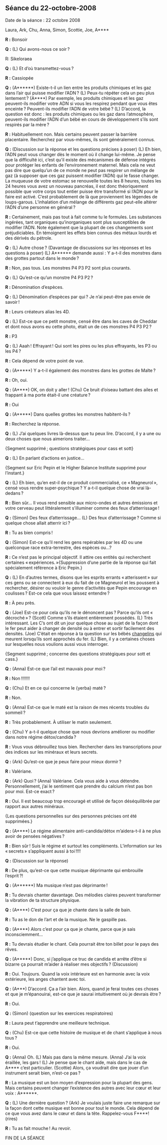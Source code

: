 ## Séance du 22-octobre-2008
Date de la séance : 22 octobre 2008

Laura, Ark, Chu, Anna, Simon, Scottie, Joe, A****

**R :** Bonsoir

**Q :** (L) Qui avons-nous ce soir ?

R: Sikeloraea

**Q :** (L) Et d’où transmettez-vous ?

**R :** Cassiopée

**Q :** (A******) Existe-t-il un lien entre les produits chimiques et les gaz dans l’air qui puisse modifier l’ADN ? (L) Peux-tu répéter cela un peu plus lentement ? (A****) Par exemple, les produits chimiques et les gaz peuvent-ils modifier votre ADN si vous les respirez pendant que vous êtes enceinte ? Peuvent-ils modifier l’ADN de votre bébé ? (L) D’accord, la question est donc : les produits chimiques ou les gaz dans l’atmosphère, peuvent-ils modifier l’ADN d’un bébé en cours de développement s’ils sont respirés par la mère ?

**R :** Habituellement non. Mais certains peuvent passer la barrière placentaire. Recherchez par vous-mêmes, ils sont généralement connus.

**Q :** (Discussion sur la réponse et les questions précises à poser) (L) Eh bien, l’ADN peut vous changer dès le moment où il change lui-même. Je pense que la difficulté ici, c’est qu’il existe des mécanismes de défense intégrés pour protéger les enfants de l’environnement maternel. Mais cela ne veut pas dire que quelqu’un de ce monde ne peut pas respirer un mélange de gaz (à supposer que ces gaz puissent modifier l’ADN) qui le fasse changer. La muqueuse de votre estomac se renouvelle toutes les 8 heures, toutes les 24 heures vous avez un nouveau pancréas, il est donc théoriquement possible que votre corps tout entier puisse être transformé si l’ADN pour le faire est activé. C’est probablement de là que proviennent les légendes de loups-garous. L’inhalation d’un mélange de différents gaz peut-elle altérer l’ADN d’une personne en général ?

**R :** Certainement, mais pas tout à fait comme tu le formules. Les substances ingérées, tant organiques qu’inorganiques sont plus susceptibles de modifier l’ADN. Note également que la plupart de ces changements sont préjudiciables. En témoignent les effets bien connus des métaux lourds et des dérivés du pétrole.

**Q :** (L) Autre chose ? (Davantage de discussions sur les réponses et les questions à poser) (L) A****** demande aussi : Y a-t-il des monstres dans des grottes partout dans le monde ?

**R :** Non, pas tous. Les monstres P4 P3 P2 sont plus courants.

**Q :** (L) Qu’est-ce qu’un monstre P4 P3 P2 ?

**R :** Dénomination d’espèces.

**Q :** (L) Dénomination d’espèces par qui ? Je n’ai peut-être pas envie de savoir !

**R :** Leurs créateurs alias les 4D.

**Q :** (L) Est-ce que ce petit monstre, censé être dans les caves de Cheddar et dont nous avons eu cette photo, était un de ces monstres P4 P3 P2 ?

**R :** P3

**Q :** (L) Aaah ! Effrayant ! Qui sont les pires ou les plus effrayants, les P3 ou les P4 ?

**R :** Cela dépend de votre point de vue.

**Q :** (A*****) Y a-t-il également des monstres dans les grottes de Malte ?

**R :** Oh, oui.

**Q :** (A****) OK, on doit y aller ! (Chu) Ce bruit d’oiseau battant des ailes et frappant à ma porte était-il une créature ?

**R :** Oui

**Q :** (A*****) Dans quelles grottes les monstres habitent-ils ?

**R :** Recherchez la réponse.

**Q :** (L) J’ai quelques livres là-dessus que tu peux lire. D’accord, il y a une ou deux choses que nous aimerions traiter…

{Segment supprimé ; questions stratégiques pour cass et sott}

**Q :** (L) En parlant d’actions en justice…

{Segment sur Eric Pepin et le Higher Balance Institute supprimé pour l’instant.}

**Q :** (L) Eh bien, qu’en est-il de ce produit commercialisé, ce « Magneurol », censé vous rendre super-psychique ? Y a-t-il quelque chose de vrai là-dedans ?

**R :** Bien sûr… Il vous rend sensible aux micro-ondes et autres émissions et votre cerveau peut littéralement s’illuminer comme des feux d’atterrissage !

**Q :** (Simon) Des feux d’atterrissage… (L) Des feux d’atterrissage ? Comme si quelque chose allait atterrir ici ?

**R :** Tu as bien compris !

**Q :** (Simon) Est-ce qu’il rend les gens repérables par les 4D ou une quelconque race extra-terrestre, des espèces ou...?

**R :** Ce n’est pas le principal objectif. Il attire ces entités qui recherchent certaines « expériences. »{Suppression d’une partie de la réponse qui fait spécialement référence à Eric Pepin.}

**Q :** (L) En d’autres termes, disons que les esprits errants « atterissent » sur ces gens ou se connectent à eux du fait de ce Magneurol et les poussent à rechercher, désirer ou vouloir le genre d’activités que Pepin encourage en coulisses ? Est-ce cela que vous laissez entendre ?

**R :** À peu près.

**Q :** (Joe) Est-ce pour cela qu’ils ne le dénoncent pas ? Parce qu’ils ont « décroché » ? (Scott) Comme s’ils étaient entièrement possédés. (L) Très intéressant. Les C’s ont dit un jour quelque chose au sujet de la façon dont le fer peut aider à changer de densité ou à entrer et sortir facilement des densités. (Joe) C’était en réponse à ta question sur les bébés <a href="https://fr.wikipedia.org/wiki/Changeling" target="_blank" class="link link--external" rel="noopener">changelins</a> qui meurent lorsqu’ils sont approchés du fer. (L) Bien, il y a certaines choses sur lesquelles nous voulions aussi vous interroger.

{Segment supprimé ; concerne des questions stratégiques pour sott et cass.}

**Q :** (Anna) Est-ce que l’ail est mauvais pour moi ?

**R :** Non !!!!!!!

**Q :** (Chu) Et en ce qui concerne le {yerba} maté ?

**R :** Non.

**Q :** (Anna) Est-ce que le maté est la raison de mes récents troubles du sommeil ?

**R :** Très probablement. À utiliser le matin seulement.

**Q :** (Chu) Y a-t-il quelque chose que nous devrions améliorer ou modifier dans notre régime détox/candida ?

**R :** Vous vous débrouillez tous bien. Rechercher dans les transcriptions pour des indices sur les minéraux et leurs secrets.

**Q :** (Ark) Qu’est-ce que je peux faire pour mieux dormir ?

**R :** Valériane.

**Q :** (Ark) Quoi ? (Anna) Valériane. Cela vous aide à vous détendre. Personnellement, j’ai le sentiment que prendre du calcium n’est pas bon pour moi. Est-ce exact ?

**R :** Oui. Il est beaucoup trop encouragé et utilisé de façon déséquilibrée par rapport aux autres minéraux.

{Les questions personnelles sur des personnes précises ont été supprimées.}

**Q :** (A****) Le régime alimentaire anti-candida/détox m’aidera-t-il à ne plus avoir de pensées négatives ?

**R :** Bien sûr ! Suis le régime et surtout les compléments. L’information sur les « secrets » s’appliquent aussi à toi !!!!

**Q :** (Discussion sur la réponse)

**R :** De plus, qu’est-ce que cette musique déprimante qui embrouille l’esprit ?!

**Q :** (A******) Ma musique n’est pas déprimante !

**R :** Tu devrais chanter davantage. Des mélodies claires peuvent transformer la vibration de ta structure physique.

**Q :** (A****) C’est pour ça que je chante dans la salle de bain.

**R :** Tu as le don de l’art et de la musique. Ne le gaspille pas.

**Q :** (A****) Alors c’est pour ça que je chante, parce que je sais inconsciemment…

**R :** Tu devrais étudier le chant. Cela pourrait être ton billet pour le pays des rêves.

**Q :** (A*****) Donc, si j’applique ce truc de candida et arrête d’être si bizarre ça pourrait m’aider à réaliser mes objectifs ? (Discussion)

**R :** Oui. Toujours. Quand la voix intérieure est en harmonie avec la voix extérieure, les anges chantent avec toi.

**Q :** (A***) D’accord. Ça a l’air bien. Alors, quand je ferai toutes ces choses et que je m’épanouirai, est-ce que je saurai intuitivement où je devrais être ?

**R :** Oui.

**Q :** (Simon) (question sur les exercices respiratoires)

**R :** Laura peut t’apprendre une meilleure technique.

**Q :** (Chu) Est-ce que cette histoire de musique et de chant s’applique à nous tous ?

**R :** Oui.

**Q :** (Anna) Oh. (L) Mais pas dans la même mesure. (Anna) J’ai la voix éraillée, les gars ! (L) Je pense que le chant aide, mais dans le cas de A**** c’est particulier. (Scottie) Alors, ça voudrait dire que jouer d’un instrument serait bien, n’est-ce pas ?

**R :** La musique est un bon moyen d’expression pour la plupart des gens. Mais certains peuvent changer l’existence des autres avec leur cœur et leur voix : A******.

**Q :** (L) Une dernière question ? (Ark) Je voulais juste faire une remarque sur la façon dont cette musique est bonne pour tout le monde. Cela dépend de ce que vous avez dans le cœur et dans la tête. Rappelez-vous F****! (rires)

**R :** Tu as fait mouche ! Au revoir.


FIN DE LA SÉANCE